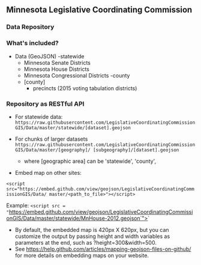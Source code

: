 ## Minnesota Legislative Coordinating Commission
### Data Repository

### What's included?
- Data (GeoJSON)
  -statewide
    - Minnesota Senate Districts
    - Minnesota House Districts
    - Minnesota Congressional Districts
  -county
    - [county]
      - precincts (2015 voting tabulation districts)

### Repository as RESTful API
- For statewide data:
`https://raw.githubusercontent.com/LegislativeCoordinatingCommissionGIS/Data/master/statewide/[dataset].geojson`


- For chunks of larger datasets
`https://raw.githubusercontent.com/LegislativeCoordinatingCommissionGIS/Data/master/[geography]/ [subgeography]/[dataset].geojson`
  - where [geographic area] can be 'statewide', 'county', 


- Embed map on other sites:

`<script src="https://embed.github.com/view/geojson/LegislativeCoordinatingCommissionGIS/Data/ master/<path_to_file>"></script>`

Example: 
`<script src = "`https://embed.github.com/view/geojson/LegislativeCoordinatingCommissionGIS/Data/master/statewide/MnHouse-2012.geojson`"></script>`
  - By default, the embedded map is 420px X 620px, but you can customize the output by passing height and width variables as parameters at the end, such as ?height=300&width=500.
  - See https://help.github.com/articles/mapping-geojson-files-on-github/ for more details on embedding maps on your website.
